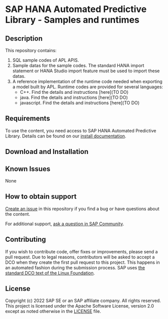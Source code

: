 <!--- Register repository https://api.reuse.software/register, then add REUSE badge:
[![REUSE status](https://api.reuse.software/badge/github.com/SAP-samples/REPO-NAME)](https://api.reuse.software/info/github.com/SAP-samples/REPO-NAME)
-->

# SAP HANA Automated Predictive Library - Samples and runtimes

## Description
This repository contains:
1. SQL sample codes of APL APIS.
2. Sample datas for the sample codes. The standard HANA import statement or HANA Studio import feature must be used to import these datas.
3. A reference implementation of the runtime code needed when exporting a model built by APL. Runtime codes are provided for several languages:
   - C++. Find the details and instructions [here](TO DO)
   - java. Find the details and instructions [here](TO DO)
   - javascript. Find the details and instructions [here](TO DO)
## Requirements
To use the content, you need access to SAP HANA Automated Predictive Library. Details can be found on our [install documentation](https://help.sap.com/viewer/419fd47c26b345239fdbb5e476a6bc54/2203/en-US).
## Download and Installation

## Known Issues
None
## How to obtain support
[Create an issue](https://github.com/SAP-samples/<repository-name>/issues) in this repository if you find a bug or have questions about the content.
 
For additional support, [ask a question in SAP Community](https://answers.sap.com/questions/ask.html).

## Contributing
If you wish to contribute code, offer fixes or improvements, please send a pull request. Due to legal reasons, contributors will be asked to accept a DCO when they create the first pull request to this project. This happens in an automated fashion during the submission process. SAP uses [the standard DCO text of the Linux Foundation](https://developercertificate.org/).

## License
Copyright (c) 2022 SAP SE or an SAP affiliate company. All rights reserved. This project is licensed under the Apache Software License, version 2.0 except as noted otherwise in the [LICENSE](LICENSES/Apache-2.0.txt) file.
